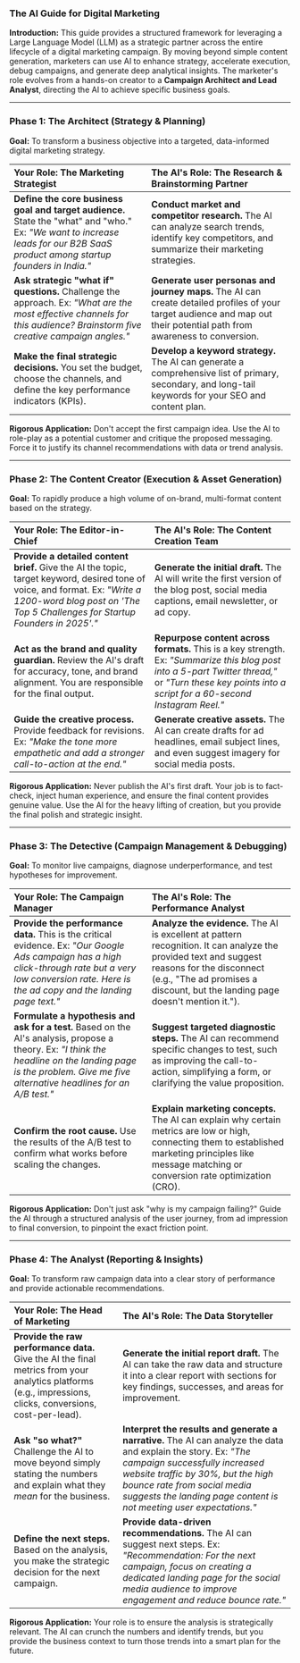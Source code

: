 
### The AI Guide for Digital Marketing

**Introduction:**
This guide provides a structured framework for leveraging a Large Language Model (LLM) as a strategic partner across the entire lifecycle of a digital marketing campaign. By moving beyond simple content generation, marketers can use AI to enhance strategy, accelerate execution, debug campaigns, and generate deep analytical insights. The marketer's role evolves from a hands-on creator to a **Campaign Architect and Lead Analyst**, directing the AI to achieve specific business goals.

---

### Phase 1: The Architect (Strategy & Planning)

**Goal:** To transform a business objective into a targeted, data-informed digital marketing strategy.

| Your Role: The Marketing Strategist | The AI's Role: The Research & Brainstorming Partner |
| :--- | :--- |
| **Define the core business goal and target audience.** State the "what" and "who." Ex: *"We want to increase leads for our B2B SaaS product among startup founders in India."* | **Conduct market and competitor research.** The AI can analyze search trends, identify key competitors, and summarize their marketing strategies. |
| **Ask strategic "what if" questions.** Challenge the approach. Ex: *"What are the most effective channels for this audience? Brainstorm five creative campaign angles."* | **Generate user personas and journey maps.** The AI can create detailed profiles of your target audience and map out their potential path from awareness to conversion. |
| **Make the final strategic decisions.** You set the budget, choose the channels, and define the key performance indicators (KPIs). | **Develop a keyword strategy.** The AI can generate a comprehensive list of primary, secondary, and long-tail keywords for your SEO and content plan.  |

**Rigorous Application:** Don't accept the first campaign idea. Use the AI to role-play as a potential customer and critique the proposed messaging. Force it to justify its channel recommendations with data or trend analysis.

---

### Phase 2: The Content Creator (Execution & Asset Generation)

**Goal:** To rapidly produce a high volume of on-brand, multi-format content based on the strategy.

| Your Role: The Editor-in-Chief | The AI's Role: The Content Creation Team |
| :--- | :--- |
| **Provide a detailed content brief.** Give the AI the topic, target keyword, desired tone of voice, and format. Ex: *"Write a 1200-word blog post on 'The Top 5 Challenges for Startup Founders in 2025'."* | **Generate the initial draft.** The AI will write the first version of the blog post, social media captions, email newsletter, or ad copy. |
| **Act as the brand and quality guardian.** Review the AI's draft for accuracy, tone, and brand alignment. You are responsible for the final output. | **Repurpose content across formats.** This is a key strength. Ex: *"Summarize this blog post into a 5-part Twitter thread,"* or *"Turn these key points into a script for a 60-second Instagram Reel."* |
| **Guide the creative process.** Provide feedback for revisions. Ex: *"Make the tone more empathetic and add a stronger call-to-action at the end."* | **Generate creative assets.** The AI can create drafts for ad headlines, email subject lines, and even suggest imagery for social media posts.  |

**Rigorous Application:** Never publish the AI's first draft. Your job is to fact-check, inject human experience, and ensure the final content provides genuine value. Use the AI for the heavy lifting of creation, but you provide the final polish and strategic insight.

---

### Phase 3: The Detective (Campaign Management & Debugging)

**Goal:** To monitor live campaigns, diagnose underperformance, and test hypotheses for improvement.

| Your Role: The Campaign Manager | The AI's Role: The Performance Analyst |
| :--- | :--- |
| **Provide the performance data.** This is the critical evidence. Ex: *"Our Google Ads campaign has a high click-through rate but a very low conversion rate. Here is the ad copy and the landing page text."* | **Analyze the evidence.** The AI is excellent at pattern recognition. It can analyze the provided text and suggest reasons for the disconnect (e.g., "The ad promises a discount, but the landing page doesn't mention it."). |
| **Formulate a hypothesis and ask for a test.** Based on the AI's analysis, propose a theory. Ex: *"I think the headline on the landing page is the problem. Give me five alternative headlines for an A/B test."* | **Suggest targeted diagnostic steps.** The AI can recommend specific changes to test, such as improving the call-to-action, simplifying a form, or clarifying the value proposition. |
| **Confirm the root cause.** Use the results of the A/B test to confirm what works before scaling the changes. | **Explain marketing concepts.** The AI can explain why certain metrics are low or high, connecting them to established marketing principles like message matching or conversion rate optimization (CRO).  |

**Rigorous Application:** Don't just ask "why is my campaign failing?" Guide the AI through a structured analysis of the user journey, from ad impression to final conversion, to pinpoint the exact friction point.

---

### Phase 4: The Analyst (Reporting & Insights)

**Goal:** To transform raw campaign data into a clear story of performance and provide actionable recommendations.

| Your Role: The Head of Marketing | The AI's Role: The Data Storyteller |
| :--- | :--- |
| **Provide the raw performance data.** Give the AI the final metrics from your analytics platforms (e.g., impressions, clicks, conversions, cost-per-lead). | **Generate the initial report draft.** The AI can take the raw data and structure it into a clear report with sections for key findings, successes, and areas for improvement. |
| **Ask "so what?"** Challenge the AI to move beyond simply stating the numbers and explain what they *mean* for the business. | **Interpret the results and generate a narrative.** The AI can analyze the data and explain the story. Ex: *"The campaign successfully increased website traffic by 30%, but the high bounce rate from social media suggests the landing page content is not meeting user expectations."* |
| **Define the next steps.** Based on the analysis, you make the strategic decision for the next campaign. | **Provide data-driven recommendations.** The AI can suggest next steps. Ex: *"Recommendation: For the next campaign, focus on creating a dedicated landing page for the social media audience to improve engagement and reduce bounce rate."* |

**Rigorous Application:** Your role is to ensure the analysis is strategically relevant. The AI can crunch the numbers and identify trends, but you provide the business context to turn those trends into a smart plan for the future.